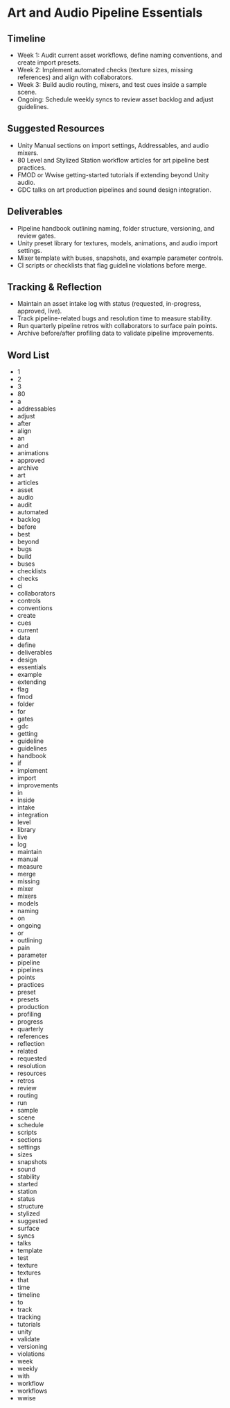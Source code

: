 # Art and Audio Pipeline Essentials

## Timeline
- Week 1: Audit current asset workflows, define naming conventions, and create import presets.
- Week 2: Implement automated checks (texture sizes, missing references) and align with collaborators.
- Week 3: Build audio routing, mixers, and test cues inside a sample scene.
- Ongoing: Schedule weekly syncs to review asset backlog and adjust guidelines.

## Suggested Resources
- Unity Manual sections on import settings, Addressables, and audio mixers.
- 80 Level and Stylized Station workflow articles for art pipeline best practices.
- FMOD or Wwise getting-started tutorials if extending beyond Unity audio.
- GDC talks on art production pipelines and sound design integration.

## Deliverables
- Pipeline handbook outlining naming, folder structure, versioning, and review gates.
- Unity preset library for textures, models, animations, and audio import settings.
- Mixer template with buses, snapshots, and example parameter controls.
- CI scripts or checklists that flag guideline violations before merge.

## Tracking & Reflection
- Maintain an asset intake log with status (requested, in-progress, approved, live).
- Track pipeline-related bugs and resolution time to measure stability.
- Run quarterly pipeline retros with collaborators to surface pain points.
- Archive before/after profiling data to validate pipeline improvements.

## Word List
- 1
- 2
- 3
- 80
- a
- addressables
- adjust
- after
- align
- an
- and
- animations
- approved
- archive
- art
- articles
- asset
- audio
- audit
- automated
- backlog
- before
- best
- beyond
- bugs
- build
- buses
- checklists
- checks
- ci
- collaborators
- controls
- conventions
- create
- cues
- current
- data
- define
- deliverables
- design
- essentials
- example
- extending
- flag
- fmod
- folder
- for
- gates
- gdc
- getting
- guideline
- guidelines
- handbook
- if
- implement
- import
- improvements
- in
- inside
- intake
- integration
- level
- library
- live
- log
- maintain
- manual
- measure
- merge
- missing
- mixer
- mixers
- models
- naming
- on
- ongoing
- or
- outlining
- pain
- parameter
- pipeline
- pipelines
- points
- practices
- preset
- presets
- production
- profiling
- progress
- quarterly
- references
- reflection
- related
- requested
- resolution
- resources
- retros
- review
- routing
- run
- sample
- scene
- schedule
- scripts
- sections
- settings
- sizes
- snapshots
- sound
- stability
- started
- station
- status
- structure
- stylized
- suggested
- surface
- syncs
- talks
- template
- test
- texture
- textures
- that
- time
- timeline
- to
- track
- tracking
- tutorials
- unity
- validate
- versioning
- violations
- week
- weekly
- with
- workflow
- workflows
- wwise
